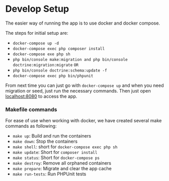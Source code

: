 # Develop Setup
The easier way of running the app is to use docker and docker compose.

The steps for initial setup are:
-    `docker-compose up -d`
-    `docker-compose exec php composer install`
-    `docker-compose exe php sh`
-    `php bin/console make:migration and php bin/console doctrine:migration:migrate`
     `OR`
-    `php bin/console doctrine:schema:update -f`
-    `docker-compose exec php bin/phpunit`

From next time you can just go with `docker-compose up` and when you need migration or seed, just run the necessary commands.
Then just open [localhost:8080](http://localhost:8080) to access the app.

### Makefile commands
For ease of use when working with docker, we have created several make commands as following:
- `make up`: Build and run the containers
- `make down`: Stop the containers
- `make shell`: short for `docker-compose exec php sh`
- `make update`: Short for `composer install`
- `make status`: Short for `docker-compose ps`
- `make destroy`: Remove all orphaned containers
- `make prepare`: Migrate and clear the app cache
- `make run-tests`: Run PHPUnit tests
